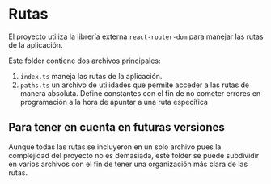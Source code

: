 # Rutas

El proyecto utiliza la librería externa `react-router-dom` para manejar las rutas de la aplicación. 

Este folder contiene dos archivos principales:

1. `index.ts` maneja las rutas de la aplicación. 
2. `paths.ts` un archivo de utilidades que permite acceder a las rutas de manera absoluta. Define constantes con el fin de no cometer errores en programación a la hora de apuntar a una ruta específica
## Para tener en cuenta en futuras versiones

Aunque todas las rutas se incluyeron en un solo archivo pues la complejidad del proyecto no es demasiada, este folder se puede subdividir en varios archivos con el fin de tener una organización más clara de las rutas.